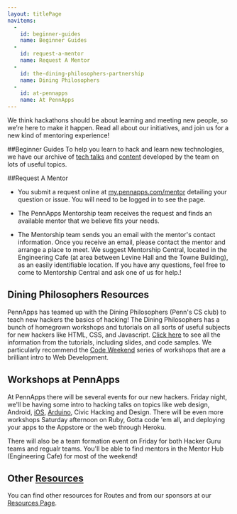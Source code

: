 ```yaml
---
layout: titlePage
navitems:
  -
    id: beginner-guides
    name: Beginner Guides
  -
    id: request-a-mentor
    name: Request A Mentor
  -
    id: the-dining-philosophers-partnership
    name: Dining Philosophers
  -
    id: at-pennapps
    name: At PennApps
---
```


We think hackathons should be about learning and meeting new people, so we’re here to make it happen. Read all about our initiatives, and join us for a new kind of mentoring experience!

##Beginner Guides
To help you learn to hack and learn new technologies, we have our archive of [tech talks](./TechTalks) and [content](./guide) developed by the team on lots of useful topics. 

##Request A Mentor

+ You submit a request online at [my.pennapps.com/mentor](my.pennapps.com/mentor) detailing your question or issue. You will need to be logged in to see the page.

+ The PennApps Mentorship team receives the request and finds an available mentor that we believe fits your needs.

+ The Mentorship team sends you an email with the mentor's contact information.
Once you receive an email, please contact the mentor and arrange a place to meet. We suggest Mentorship Central, located in the Engineering Cafe (at area between Levine Hall and the Towne Building), as an easily identifiable location. If you have any questions, feel free to come to Mentorship Central and ask one of us for help.!

## Dining Philosophers Resources

PennApps has teamed up with the Dining Philosophers (Penn's CS club) to teach new hackers the basics of hacking! The Dining Philosophers has a bunch of homegrown workshops and tutorials on all sorts of useful subjects for new hackers like HTML, CSS, and Javascript. [Click here](http://dinphil.github.io) to see all the information from the tutorials, including slides, and code samples. We particularly recommend the [Code Weekend](dinphil.github.io/code-weekend) series of workshops that are a brilliant intro to Web Development.

## Workshops at PennApps

At PennApps there will be several events for our new hackers. Friday night, we'll be having some intro to hacking talks on topics like web design, Android, [iOS](https://www.youtube.com/watch?v=nNa1GEXQZJg), [Arduino](https://www.youtube.com/watch?v=l1M1zBkxVX0), Civic Hacking and Design. There will be even more workshops Saturday afternoon on Ruby, Gotta code 'em all, and deploying your apps to the Appstore or the web through Heroku. 

There will also be a team formation event on Friday for both Hacker Guru teams and regualr teams. You'll be able to find mentors in the Mentor Hub (Engineering Cafe) for most of the weekend!

## Other [Resources](pennapps.com/resources)

You can find other resources for Routes and from our sponsors at  our [Resources Page](pennapps.com/resources).

<script markdown="1">
nav.registerCollapse($('#navbar'), function() {
  return $(window).width() <= 767;
});
nav.initializeCollapse();
</script>
